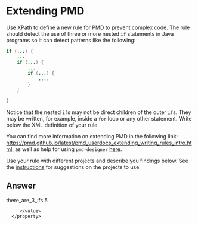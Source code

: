 # Extending PMD

Use XPath to define a new rule for PMD to prevent complex code. The rule should detect the use of three or more nested `if` statements in Java programs so it can detect patterns like the following:

```Java
if (...) {
    ...
    if (...) {
        ...
        if (...) {
            ....
        }
    }

}
```
Notice that the nested `if`s may not be direct children of the outer `if`s. They may be written, for example, inside a `for` loop or any other statement.
Write below the XML definition of your rule.

You can find more information on extending PMD in the following link: https://pmd.github.io/latest/pmd_userdocs_extending_writing_rules_intro.html, as well as help for using `pmd-designer` [here](https://github.com/selabs-ur1/VV-ISTIC-TP2/blob/master/exercises/designer-help.md).

Use your rule with different projects and describe you findings below. See the [instructions](../sujet.md) for suggestions on the projects to use.

## Answer

<rule name="3ifs"
      language="java"
      message="there_are_3_ifs"
      class="net.sourceforge.pmd.lang.rule.XPathRule">
   <description>
there_are_3_ifs
   </description>
   <priority>5</priority>
   <properties>
      <property name="les_ifs_imbriques" type="Boolean" value="false" description="TODO"/>
      <property name="version" value="2.0"/>
      <property name="xpath">
         <value>
<![CDATA[
/IfStatement//IfStatement//IfStatement
]]>
         </value>
      </property>
   </properties>
</rule>
